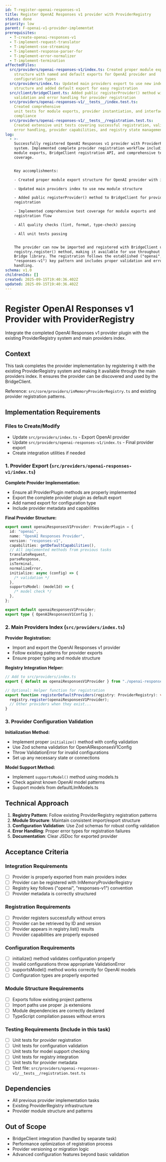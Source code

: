 ```yaml
---
id: T-register-openai-responses-v1
title: Register OpenAI Responses v1 provider with ProviderRegistry
status: done
priority: low
parent: F-openai-v1-provider-implementat
prerequisites:
  - T-create-openai-responses-v1
  - T-implement-request-translator
  - T-implement-sse-streaming
  - T-implement-response-parser-for
  - T-implement-error-normalizer
  - T-implement-termination
affectedFiles:
  src/providers/openai-responses-v1/index.ts: Created proper module export
    structure with named and default exports for OpenAI provider and
    configuration types
  src/providers/index.ts: Updated main providers export to use new index file
    structure and added default export for easy registration
  src/client/bridgeClient.ts: Added public registerProvider() method with proper
    validation and error handling for provider registration
  src/providers/openai-responses-v1/__tests__/index.test.ts:
    Created comprehensive
    unit tests for module exports, provider instantiation, and interface
    compliance
  src/providers/openai-responses-v1/__tests__/registration.test.ts:
    Created extensive unit tests covering successful registration, validation,
    error handling, provider capabilities, and registry state management
log:
  - >-
    Successfully registered OpenAI Responses v1 provider with ProviderRegistry
    system. Implemented complete provider registration workflow including proper
    module exports, BridgeClient registration API, and comprehensive test
    coverage.


    Key accomplishments:

    - Created proper module export structure for OpenAI provider with index.ts

    - Updated main providers index to use new module structure 

    - Added public registerProvider() method to BridgeClient for provider
    registration

    - Implemented comprehensive test coverage for module exports and
    registration flow

    - All quality checks (lint, format, type-check) passing

    - All unit tests passing


    The provider can now be imported and registered with BridgeClient using the
    registry.register() method, making it available for use throughout the LLM
    Bridge library. The registration follows the established ("openai",
    "responses-v1") key pattern and includes proper validation and error
    handling.
schema: v1.0
childrenIds: []
created: 2025-09-15T19:40:36.402Z
updated: 2025-09-15T19:40:36.402Z
---
```


# Register OpenAI Responses v1 Provider with ProviderRegistry

Integrate the completed OpenAI Responses v1 provider plugin with the existing ProviderRegistry system and main providers index.

## Context

This task completes the provider implementation by registering it with the existing ProviderRegistry system and making it available through the main providers index. It ensures the provider can be discovered and used by the BridgeClient.

Reference: `src/core/providers/inMemoryProviderRegistry.ts` and existing provider registration patterns.

## Implementation Requirements

### Files to Create/Modify

- Update `src/providers/index.ts` - Export OpenAI provider
- Update `src/providers/openai-responses-v1/index.ts` - Final provider export
- Create integration utilities if needed

### 1. Provider Export (`src/providers/openai-responses-v1/index.ts`)

**Complete Provider Implementation:**

- Ensure all ProviderPlugin methods are properly implemented
- Export the complete provider plugin as default export
- Add named export for configuration type
- Include provider metadata and capabilities

**Final Provider Structure:**

```typescript
export const openaiResponsesV1Provider: ProviderPlugin = {
  id: "openai",
  name: "OpenAI Responses Provider",
  version: "responses-v1",
  capabilities: getDefaultCapabilities(),
  // All implemented methods from previous tasks
  translateRequest,
  parseResponse,
  isTerminal,
  normalizeError,
  initialize: async (config) => {
    /* validation */
  },
  supportsModel: (modelId) => {
    /* model check */
  },
};

export default openaiResponsesV1Provider;
export type { OpenAIResponsesV1Config };
```

### 2. Main Providers Index (`src/providers/index.ts`)

**Provider Registration:**

- Import and export the OpenAI Responses v1 provider
- Follow existing patterns for provider exports
- Ensure proper typing and module structure

**Registry Integration Helper:**

```typescript
// Add to src/providers/index.ts
export { default as openaiResponsesV1Provider } from "./openai-responses-v1/index.js";

// Optional: Helper function for registration
export function registerDefaultProviders(registry: ProviderRegistry): void {
  registry.register(openaiResponsesV1Provider);
  // Other providers when they exist...
}
```

### 3. Provider Configuration Validation

**Initialization Method:**

- Implement proper `initialize()` method with config validation
- Use Zod schema validation for OpenAIResponsesV1Config
- Throw ValidationError for invalid configurations
- Set up any necessary state or connections

**Model Support Method:**

- Implement `supportsModel()` method using models.ts
- Check against known OpenAI model patterns
- Support models from defaultLlmModels.ts

## Technical Approach

1. **Registry Pattern**: Follow existing ProviderRegistry registration patterns
2. **Module Structure**: Maintain consistent import/export structure
3. **Configuration Validation**: Use Zod schemas for robust config validation
4. **Error Handling**: Proper error types for registration failures
5. **Documentation**: Clear JSDoc for exported provider

## Acceptance Criteria

### Integration Requirements

- [ ] Provider is properly exported from main providers index
- [ ] Provider can be registered with InMemoryProviderRegistry
- [ ] Registry key follows ("openai", "responses-v1") convention
- [ ] Provider metadata is correctly structured

### Registration Requirements

- [ ] Provider registers successfully without errors
- [ ] Provider can be retrieved by ID and version
- [ ] Provider appears in registry.list() results
- [ ] Provider capabilities are properly exposed

### Configuration Requirements

- [ ] initialize() method validates configuration properly
- [ ] Invalid configurations throw appropriate ValidationError
- [ ] supportsModel() method works correctly for OpenAI models
- [ ] Configuration types are properly exported

### Module Structure Requirements

- [ ] Exports follow existing project patterns
- [ ] Import paths use proper .js extensions
- [ ] Module dependencies are correctly declared
- [ ] TypeScript compilation passes without errors

### Testing Requirements (Include in this task)

- [ ] Unit tests for provider registration
- [ ] Unit tests for configuration validation
- [ ] Unit tests for model support checking
- [ ] Unit tests for registry integration
- [ ] Unit tests for provider metadata
- [ ] Test file: `src/providers/openai-responses-v1/__tests__/registration.test.ts`

## Dependencies

- All previous provider implementation tasks
- Existing ProviderRegistry infrastructure
- Provider module structure and patterns

## Out of Scope

- BridgeClient integration (handled by separate task)
- Performance optimization of registration process
- Provider versioning or migration logic
- Advanced configuration features beyond basic validation
